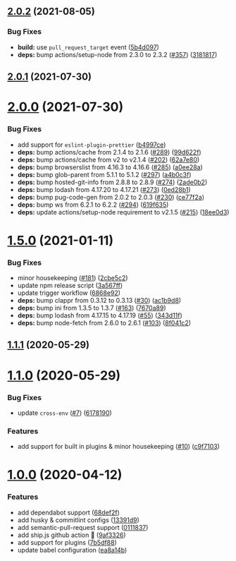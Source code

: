 ## [2.0.2](https://github.com/vinayakkulkarni/v-clappr/compare/v2.0.1...v2.0.2) (2021-08-05)


### Bug Fixes

* **build:** use `pull_request_target` event ([5b4d097](https://github.com/vinayakkulkarni/v-clappr/commit/5b4d097f0a40901d6fffc0ebd8c5813fdb498954))
* **deps:** bump actions/setup-node from 2.3.0 to 2.3.2 ([#357](https://github.com/vinayakkulkarni/v-clappr/issues/357)) ([3181817](https://github.com/vinayakkulkarni/v-clappr/commit/318181794a4a6cd3a12fae119fba3bf60f56bb7a))



## [2.0.1](https://github.com/vinayakkulkarni/v-clappr/compare/v2.0.0...v2.0.1) (2021-07-30)



# [2.0.0](https://github.com/vinayakkulkarni/v-clappr/compare/v1.5.0...v2.0.0) (2021-07-30)


### Bug Fixes

* add support for `eslint-plugin-prettier` ([b4997ce](https://github.com/vinayakkulkarni/v-clappr/commit/b4997ceee765272550a9d643214d0554406a1199))
* **deps:** bump actions/cache from 2.1.4 to 2.1.6 ([#289](https://github.com/vinayakkulkarni/v-clappr/issues/289)) ([99d622f](https://github.com/vinayakkulkarni/v-clappr/commit/99d622fa764338c47edcc1d8d921cb283b9d32e4))
* **deps:** bump actions/cache from v2 to v2.1.4 ([#202](https://github.com/vinayakkulkarni/v-clappr/issues/202)) ([62a7e80](https://github.com/vinayakkulkarni/v-clappr/commit/62a7e800d3474a53bade0c5f2e8e8d5c5a53cf02))
* **deps:** bump browserslist from 4.16.3 to 4.16.6 ([#285](https://github.com/vinayakkulkarni/v-clappr/issues/285)) ([a0ee28a](https://github.com/vinayakkulkarni/v-clappr/commit/a0ee28a21abae03581d336e4b7489b98dbc69fae))
* **deps:** bump glob-parent from 5.1.1 to 5.1.2 ([#297](https://github.com/vinayakkulkarni/v-clappr/issues/297)) ([a4b0c3f](https://github.com/vinayakkulkarni/v-clappr/commit/a4b0c3f3214395e813a627f6b9024ecc1a9db34d))
* **deps:** bump hosted-git-info from 2.8.8 to 2.8.9 ([#274](https://github.com/vinayakkulkarni/v-clappr/issues/274)) ([2ade0b2](https://github.com/vinayakkulkarni/v-clappr/commit/2ade0b2555288b7d78b6793242a7c4c00d845ba6))
* **deps:** bump lodash from 4.17.20 to 4.17.21 ([#273](https://github.com/vinayakkulkarni/v-clappr/issues/273)) ([0ed28b1](https://github.com/vinayakkulkarni/v-clappr/commit/0ed28b1b65054bb593ca7175fa3cfd2d298f18f7))
* **deps:** bump pug-code-gen from 2.0.2 to 2.0.3 ([#230](https://github.com/vinayakkulkarni/v-clappr/issues/230)) ([ce77f2a](https://github.com/vinayakkulkarni/v-clappr/commit/ce77f2a0da135d2343a93431104b4c38fcadf508))
* **deps:** bump ws from 6.2.1 to 6.2.2 ([#294](https://github.com/vinayakkulkarni/v-clappr/issues/294)) ([619f635](https://github.com/vinayakkulkarni/v-clappr/commit/619f6356286098dd8f6e0c2a2239b9da3629e15f))
* **deps:** update actions/setup-node requirement to v2.1.5 ([#215](https://github.com/vinayakkulkarni/v-clappr/issues/215)) ([18ee0d3](https://github.com/vinayakkulkarni/v-clappr/commit/18ee0d39e64d35a82d0ac17825bfb06b3be492ff))



# [1.5.0](https://github.com/vinayakkulkarni/v-clappr/compare/v1.1.1...v1.5.0) (2021-01-11)


### Bug Fixes

* minor housekeeping ([#181](https://github.com/vinayakkulkarni/v-clappr/issues/181)) ([2cbe5c2](https://github.com/vinayakkulkarni/v-clappr/commit/2cbe5c24b0b6854ee2161c2d33bd84d3777a6433))
* update npm release script ([3a567ff](https://github.com/vinayakkulkarni/v-clappr/commit/3a567ffeed17c20dce2297d12a6fdcb05293a442))
* update trigger workflow ([6868e92](https://github.com/vinayakkulkarni/v-clappr/commit/6868e92c540acfa90d0abf326c5d9d62d20f5c20))
* **deps:** bump clappr from 0.3.12 to 0.3.13 ([#30](https://github.com/vinayakkulkarni/v-clappr/issues/30)) ([ac1b9d8](https://github.com/vinayakkulkarni/v-clappr/commit/ac1b9d820ff685a20574c34d5aa291d39f39d003))
* **deps:** bump ini from 1.3.5 to 1.3.7 ([#163](https://github.com/vinayakkulkarni/v-clappr/issues/163)) ([7670a89](https://github.com/vinayakkulkarni/v-clappr/commit/7670a893147c340fce6eb4de0402111e2ee242f5))
* **deps:** bump lodash from 4.17.15 to 4.17.19 ([#55](https://github.com/vinayakkulkarni/v-clappr/issues/55)) ([343d11f](https://github.com/vinayakkulkarni/v-clappr/commit/343d11f384852924dfb434d5e858a385f2ce6c11))
* **deps:** bump node-fetch from 2.6.0 to 2.6.1 ([#103](https://github.com/vinayakkulkarni/v-clappr/issues/103)) ([8f041c2](https://github.com/vinayakkulkarni/v-clappr/commit/8f041c2015e8a101d69141f55ec4348070cc1d96))



<a name="1.1.1"></a>
## [1.1.1](https://github.com/vinayakkulkarni/v-clappr/compare/v1.1.0...v1.1.1) (2020-05-29)



<a name="1.1.0"></a>
# [1.1.0](https://github.com/vinayakkulkarni/v-clappr/compare/v1.0.0...v1.1.0) (2020-05-29)


### Bug Fixes

* update `cross-env` ([#7](https://github.com/vinayakkulkarni/v-clappr/issues/7)) ([6178190](https://github.com/vinayakkulkarni/v-clappr/commit/6178190))


### Features

* add support for built in plugins & minor housekeeping ([#10](https://github.com/vinayakkulkarni/v-clappr/issues/10)) ([c9f7103](https://github.com/vinayakkulkarni/v-clappr/commit/c9f7103))



<a name="1.0.0"></a>
# [1.0.0](https://github.com/vinayakkulkarni/v-clappr/compare/0.0.1...1.0.0) (2020-04-12)


### Features

* add dependabot support ([68def2f](https://github.com/vinayakkulkarni/v-clappr/commit/68def2f))
* add husky & commitlint configs ([13391d9](https://github.com/vinayakkulkarni/v-clappr/commit/13391d9))
* add semantic-pull-request support ([0111837](https://github.com/vinayakkulkarni/v-clappr/commit/0111837))
* add ship.js github action 🚀 ([9af3326](https://github.com/vinayakkulkarni/v-clappr/commit/9af3326))
* add support for plugins ([7b5df88](https://github.com/vinayakkulkarni/v-clappr/commit/7b5df88))
* update babel configuration ([ea8a14b](https://github.com/vinayakkulkarni/v-clappr/commit/ea8a14b))



